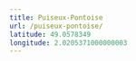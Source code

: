 ```yaml
---
title: Puiseux-Pontoise
url: /puiseux-pontoise/
latitude: 49.0578349
longitude: 2.0205371000000003
---
```

